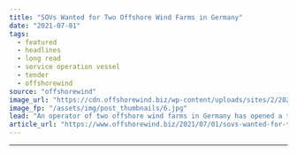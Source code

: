 ```yaml
---
title: "SOVs Wanted for Two Offshore Wind Farms in Germany"
date: "2021-07-01"
tags: 
  - featured
  - headlines
  - long read
  - service operation vessel
  - tender
  - offshorewind
source: "offshorewind"
image_url: "https://cdn.offshorewind.biz/wp-content/uploads/sites/2/2021/07/01114502/Vattenfall-OWF.jpg"
image_fp: "/assets/img/post_thumbnails/6.jpg"
lead: "An operator of two offshore wind farms in Germany has opened a tender looking"
article_url: "https://www.offshorewind.biz/2021/07/01/sovs-wanted-for-two-offshore-wind-farms-in-germany/"
---
```


---
